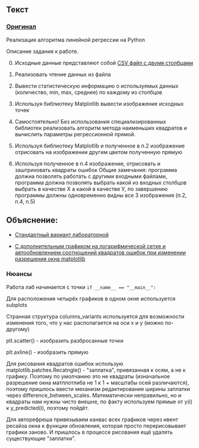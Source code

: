 ## Текст
### [Оригинал](/Lab1/LabML_1.1.docx)
Реализация алгоритма линейной регрессии на Python

Описание задания к работе.

0.	Исходные данные представляют собой [CSV файл с двумя столбцами](/Lab1/student_scores.csv)

1.	Реализовать чтение данных из файла

2.	Вывести статистическую информацию о используемых данных (количество, min, max, среднее) по каждому из столбцов

3.	Используя библиотеку Matplotlib вывести изображение исходных точек

4.	Самостоятельно! Без использования специализированных библиотек реализовать алгоритм метода наименьших квадратов и вычислить параметры регрессионной прямой.

5.	Используя библиотеку Matplotlib и полученное в п.2 изображение отрисовать на изображении другим цветом полученную прямую

6.	Используя полученное в п.4 изображение, отрисовать и заштриховать квадраты ошибок
Общие замечания: программа должна позволять работать с другими входными файлами, программа должна позволять выбрать какой из входных столбцов выбрать в качестве Х а какой в качестве У, по завершению программы должны одновременно видны все 3 изображения (п.2, п.4, п.5)



## Объяснение:

- [Стандартный вариант лабораторной](/Lab1/lab_!.py)

- [С дополнительным графиком на логарифмической сетке и автообновлением соотношений квадратов ошибок при изменении разрешения окна matplotlib](/Lab1/lab_!_with_log_and_autorefresh.py)

### Нюансы

Работа лаб начинается с точки `if __name__ == "__main__":`

Для расположения четырёх графиков в одном окне используется subplots

Странная структура columns_variants используется для возможности изменения того, что у нас располагается на оси х и у (можно по-другому)

plt.scatter() - изобразить разбросанные точки

plt.axline() - изобразить прямую

Для рисования квадратов ошибок использую matplotlib.patches.Recatngle() - "заплатка", привязанная к осям, а не к графику. Поэтому по умолчанию это не квадраты (изначальное разрешение окна матплотлиба не 1 к 1 + масштабы осей различаются), поэтому пришлось ввести механизм редактирования ширины заплатки через difference_between_scales. Математически неправильно, но и квадраты нам нужны чисто внешне, по факту используем прямые от y(i) к y_predicted(i), поэтому пойдёт.

Для авторефреша привязываем канвас всех графиков через ивент ресайза окна к функции обновления, которая просто перерисовывает графики заново. И пришлось в процессе рисования ещё удалять существующие "заплатки".